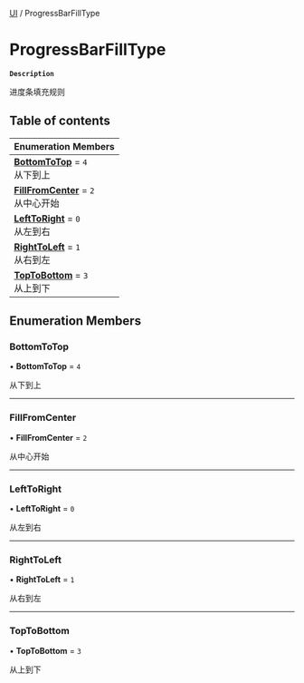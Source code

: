 [UI](../modules/UI.UI.md) / ProgressBarFillType

# ProgressBarFillType <Badge type="tip" text="Enumeration" /> 

**`Description`**

进度条填充规则

## Table of contents

| Enumeration Members |
| :-----|
| **[BottomToTop](UI.ProgressBarFillType.md#bottomtotop)** = ``4`` <br> 从下到上|
| **[FillFromCenter](UI.ProgressBarFillType.md#fillfromcenter)** = ``2`` <br> 从中心开始|
| **[LeftToRight](UI.ProgressBarFillType.md#lefttoright)** = ``0`` <br> 从左到右|
| **[RightToLeft](UI.ProgressBarFillType.md#righttoleft)** = ``1`` <br> 从右到左|
| **[TopToBottom](UI.ProgressBarFillType.md#toptobottom)** = ``3`` <br> 从上到下|

## Enumeration Members

### BottomToTop  

• **BottomToTop** = ``4``

从下到上

___

### FillFromCenter  

• **FillFromCenter** = ``2``

从中心开始

___

### LeftToRight  

• **LeftToRight** = ``0``

从左到右

___

### RightToLeft  

• **RightToLeft** = ``1``

从右到左

___

### TopToBottom  

• **TopToBottom** = ``3``

从上到下
